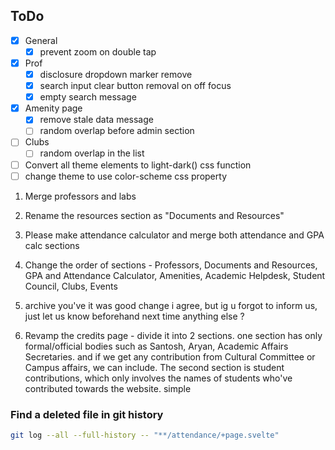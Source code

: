 ## ToDo

- [x] General
  - [x] prevent zoom on double tap
- [x] Prof
  - [x] disclosure dropdown marker remove
  - [x] search input clear button removal on off focus
  - [x] empty search message
- [x] Amenity page
  - [x] remove stale data message
  - [ ] random overlap before admin section
- [ ] Clubs
  - [ ] random overlap in the list
- [ ] Convert all theme elements to light-dark() css function
- [ ] change theme to use color-scheme css property

1. Merge professors and labs
2. Rename the resources section as "Documents and Resources"

3. Please make attendance calculator and merge both attendance and GPA calc sections

4. Change the order of sections - Professors, Documents and Resources, GPA and Attendance Calculator, Amenities, Academic Helpdesk, Student Council, Clubs, Events
5. archive you've it was good change i agree, but ig u forgot to inform us, just let us know beforehand next time anything else ?
6. Revamp the credits page - divide it into 2 sections. one section has only formal/official bodies such as Santosh, Aryan, Academic Affairs Secretaries. and if we get any contribution from Cultural Committee or Campus affairs, we can include. The second section is student contributions, which only involves the names of students who've contributed towards the website. simple


### Find a deleted file in git history
```bash
git log --all --full-history -- "**/attendance/+page.svelte"
```